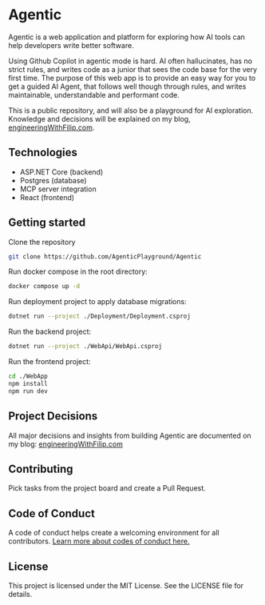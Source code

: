 # Agentic
Agentic is a web application and platform for exploring how AI tools can help developers write better software. 

Using Github Copilot in agentic mode is hard. AI often hallucinates, has no strict rules, and writes code as a junior that sees the code base for the very first time.
The purpose of this web app is to provide an easy way for you to get a guided AI Agent, that follows well though through rules, and writes maintainable, understandable and performant code.

This is a public repository, and will also be a playground for AI exploration. Knowledge and decisions will be explained on my blog, [engineeringWithFilip.com](https://engineeringwithfilip.com).

## Technologies

- ASP.NET Core (backend)
- Postgres (database)
- MCP server integration
- React (frontend)

## Getting started
Clone the repository

```sh
git clone https://github.com/AgenticPlayground/Agentic
```

Run docker compose in the root directory:
```sh
docker compose up -d
```

Run deployment project to apply database migrations:
```sh
dotnet run --project ./Deployment/Deployment.csproj
```

Run the backend project:
```sh
dotnet run --project ./WebApi/WebApi.csproj
```

Run the frontend project:
```sh
cd ./WebApp
npm install
npm run dev
```

## Project Decisions

All major decisions and insights from building Agentic are documented on my blog: [engineeringWithFilip.com](https://engineeringwithfilip.com)


## Contributing

Pick tasks from the project board and create a Pull Request.

## Code of Conduct

A code of conduct helps create a welcoming environment for all contributors. [Learn more about codes of conduct here.](https://www.contributor-covenant.org/)

## License

This project is licensed under the MIT License. See the LICENSE file for details.